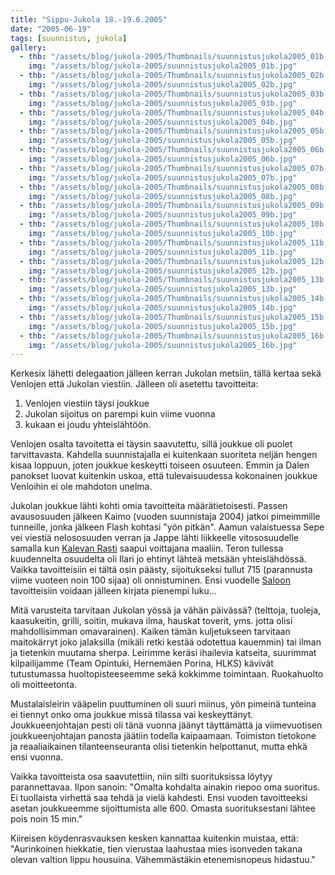```yaml
---
title: "Sippu-Jukola 18.-19.6.2005"
date: "2005-06-19"
tags: [suunnistus, jukola]
gallery:
  - thb: "/assets/blog/jukola-2005/Thumbnails/suunnistusjukola2005_01b.jpg"
    img: "/assets/blog/jukola-2005/suunnistusjukola2005_01b.jpg"
  - thb: "/assets/blog/jukola-2005/Thumbnails/suunnistusjukola2005_02b.jpg"
    img: "/assets/blog/jukola-2005/suunnistusjukola2005_02b.jpg"
  - thb: "/assets/blog/jukola-2005/Thumbnails/suunnistusjukola2005_03b.jpg"
    img: "/assets/blog/jukola-2005/suunnistusjukola2005_03b.jpg"
  - thb: "/assets/blog/jukola-2005/Thumbnails/suunnistusjukola2005_04b.jpg"
    img: "/assets/blog/jukola-2005/suunnistusjukola2005_04b.jpg"
  - thb: "/assets/blog/jukola-2005/Thumbnails/suunnistusjukola2005_05b.jpg"
    img: "/assets/blog/jukola-2005/suunnistusjukola2005_05b.jpg"
  - thb: "/assets/blog/jukola-2005/Thumbnails/suunnistusjukola2005_06b.jpg"
    img: "/assets/blog/jukola-2005/suunnistusjukola2005_06b.jpg"
  - thb: "/assets/blog/jukola-2005/Thumbnails/suunnistusjukola2005_07b.jpg"
    img: "/assets/blog/jukola-2005/suunnistusjukola2005_07b.jpg"
  - thb: "/assets/blog/jukola-2005/Thumbnails/suunnistusjukola2005_08b.jpg"
    img: "/assets/blog/jukola-2005/suunnistusjukola2005_08b.jpg"
  - thb: "/assets/blog/jukola-2005/Thumbnails/suunnistusjukola2005_09b.jpg"
    img: "/assets/blog/jukola-2005/suunnistusjukola2005_09b.jpg"
  - thb: "/assets/blog/jukola-2005/Thumbnails/suunnistusjukola2005_10b.jpg"
    img: "/assets/blog/jukola-2005/suunnistusjukola2005_10b.jpg"
  - thb: "/assets/blog/jukola-2005/Thumbnails/suunnistusjukola2005_11b.jpg"
    img: "/assets/blog/jukola-2005/suunnistusjukola2005_11b.jpg"
  - thb: "/assets/blog/jukola-2005/Thumbnails/suunnistusjukola2005_12b.jpg"
    img: "/assets/blog/jukola-2005/suunnistusjukola2005_12b.jpg"
  - thb: "/assets/blog/jukola-2005/Thumbnails/suunnistusjukola2005_13b.jpg"
    img: "/assets/blog/jukola-2005/suunnistusjukola2005_13b.jpg"
  - thb: "/assets/blog/jukola-2005/Thumbnails/suunnistusjukola2005_14b.jpg"
    img: "/assets/blog/jukola-2005/suunnistusjukola2005_14b.jpg"
  - thb: "/assets/blog/jukola-2005/Thumbnails/suunnistusjukola2005_15b.jpg"
    img: "/assets/blog/jukola-2005/suunnistusjukola2005_15b.jpg"
  - thb: "/assets/blog/jukola-2005/Thumbnails/suunnistusjukola2005_16b.jpg"
    img: "/assets/blog/jukola-2005/suunnistusjukola2005_16b.jpg"
---
```


Kerkesix lähetti delegaation jälleen kerran Jukolan metsiin, tällä
kertaa sekä Venlojen että Jukolan viestiin. Jälleen oli asetettu
tavoitteita:

1.  Venlojen viestiin täysi joukkue
2.  Jukolan sijoitus on parempi kuin viime vuonna
3.  kukaan ei joudu yhteislähtöön.

Venlojen osalta tavoitetta ei täysin saavutettu, sillä joukkue oli
puolet tarvittavasta. Kahdella suunnistajalla ei kuitenkaan suoriteta
neljän hengen kisaa loppuun, joten joukkue keskeytti toiseen osuuteen.
Emmin ja Dalen panokset luovat kuitenkin uskoa, että tulevaisuudessa
kokonainen joukkue Venloihin ei ole mahdoton unelma.

Jukolan joukkue lähti kohti omia tavoitteita määrätietoisesti. Passen
avausosuuden jälkeen Kaimo (vuoden suunnistaja 2004) jatkoi pimeimmille
tunneille, jonka jälkeen Flash kohtasi "yön pitkän". Aamun valaistuessa
Sepe vei viestiä nelososuuden verran ja Jappe lähti liikkeelle
vitososuudelle samalla kun [Kalevan Rasti](http://www.kalevanrasti.fi/)
saapui voittajana maaliin. Teron tullessa kuudennelta osuudelta oli
Ilari jo ehtinyt lähteä metsään yhteislähdössä. Vaikka tavoitteisiin ei
tältä osin päästy, sijoitukseksi tullut 715 (parannusta viime vuoteen
noin 100 sijaa) oli onnistuminen. Ensi vuodelle
[Saloon](http://www.jukola2006.net/) tavoitteisiin voidaan jälleen
kirjata pienempi luku...

Mitä varusteita tarvitaan Jukolan yössä ja vähän päivässä? (telttoja,
tuoleja, kaasukeitin, grilli, soitin, mukava ilma, hauskat toverit, yms.
jotta olisi mahdollisimman omavarainen). Kaiken tämän kuljetukseen
tarvitaan maitokärryt joko jalaksilla (mikäli retki kestää odotettua
kauemmin) tai ilman ja tietenkin muutama sherpa. Leirimme keräsi
ihailevia katseita, suurimmat kilpailijamme (Team
Opintuki, Hernemäen Porina, HLKS) kävivät tutustumassa huoltopisteeseemme
sekä kokkimme toimintaan. Ruokahuolto oli moitteetonta.

Mustalaisleirin vääpelin puuttuminen oli suuri miinus, yön pimeinä
tunteina ei tiennyt onko oma joukkue missä tilassa vai keskeyttänyt.
Joukkueenjohtajan pesti oli tänä vuonna jäänyt täyttämättä ja
viimevuotisen joukkueenjohtajan panosta jäätiin todella kaipaamaan.
Toimiston tietokone ja reaaliaikainen tilanteenseuranta olisi tietenkin
helpottanut, mutta ehkä ensi vuonna.

Vaikka tavoitteista osa saavutettiin, niin silti suorituksissa löytyy
parannettavaa. Ilpon sanoin: "Omalta kohdalta ainakin riepoo oma
suoritus. Ei tuollaista virhettä saa tehdä ja vielä kahdesti. Ensi
vuoden tavoitteeksi asetan joukkueemme sijoittumista alle 600. Omasta
suorituksestani lähtee pois noin 15 min."

Kiireisen köydenrasvauksen kesken kannattaa kuitenkin muistaa, että:
"Aurinkoinen hiekkatie, tien vierustaa laahustaa mies isonveden takana
olevan valtion lippu housuina. Vähemmästäkin etenemisnopeus hidastuu."
